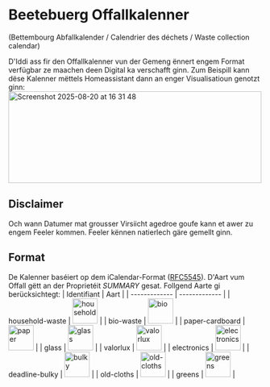 # Beetebuerg Offallkalenner
(Bettembourg Abfallkalender / Calendrier des déchets / Waste collection calendar)

D'Iddi ass fir den Offallkalenner vun der Gemeng ënnert engem Format verfügbar ze maachen deen Digital ka verschafft ginn.
Zum Beispill kann dëse Kalenner mëttels Homeassistant dann an enger Visualisatioun genotzt ginn:
<img width="502" height="182" alt="Screenshot 2025-08-20 at 16 31 48" src="https://github.com/user-attachments/assets/d3d796c9-07be-4736-a1f7-48884ddc82c6" />


## Disclaimer

Och wann Datumer mat grousser Virsiicht agedroe goufe kann et awer zu engem Feeler kommen. Feeler kënnen natierlech gäre gemellt ginn.

## Format
De Kalenner baséiert op dem iCalendar-Format ([RFC5545](https://www.rfc-editor.org/rfc/rfc5545)). D'Aart vum Offall gëtt an der Proprietéit _SUMMARY_ gesat. Follgend Aarte gi berücksichtegt:
| Identifiant  | Aart |
| ------------- | ------------- |
| household-waste  | <img width="50" alt="household" src="https://github.com/user-attachments/assets/51b956d7-9541-4c28-8db7-9efdc7932139" /> |
| bio-waste  | <img width="50" alt="bio" src="https://github.com/user-attachments/assets/6353059b-6cce-405d-acbb-1917a3252e27" /> |
| paper-cardboard  | <img width="50" alt="paper" src="https://github.com/user-attachments/assets/074b9b31-aaaa-4c64-8442-b424d3549981" /> |
| glass  | <img width="50" alt="glass" src="https://github.com/user-attachments/assets/39e7e67e-87e9-43f1-9839-fa9a59b39cdc" /> |
| valorlux  | <img width="50" alt="valorlux" src="https://github.com/user-attachments/assets/d438426c-dbe8-44e6-b191-ae8fe9dde4b3" /> |
| electronics  | <img width="50" alt="electronics" src="https://github.com/user-attachments/assets/c3698795-40d7-4a38-8705-8e2a719f6002" /> |
| deadline-bulky  | <img width="50" alt="bulky" src="https://github.com/user-attachments/assets/4e792e0f-6f48-42fa-8ad1-15e04550d0a8" /> |
| old-cloths  | <img width="50" alt="old-cloths" src="https://github.com/user-attachments/assets/3808fb10-7408-405c-b301-dcd98bfe7f5a" /> |
| greens  | <img width="50" alt="greens" src="https://github.com/user-attachments/assets/4b9a0833-c7bd-4012-a337-0b617f490902" /> |
